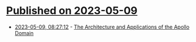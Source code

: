 # [Published on 2023-05-09](index.md)

* [2023-05-09, 08:27:12](https://lobste.rs/s/dppdld/architecture_applications_apollo) - [The Architecture and Applications of the Apollo Domain](https://cl-pdx.com/static/The-Apollo-Domain-Operating-System.pdf)
